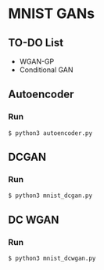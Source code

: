 # MNIST GANs

## TO-DO List
 - WGAN-GP
 - Conditional GAN

## Autoencoder

### Run

```
$ python3 autoencoder.py
```

## DCGAN

### Run

```
$ python3 mnist_dcgan.py
```

## DC WGAN

### Run

```
$ python3 mnist_dcwgan.py
```
